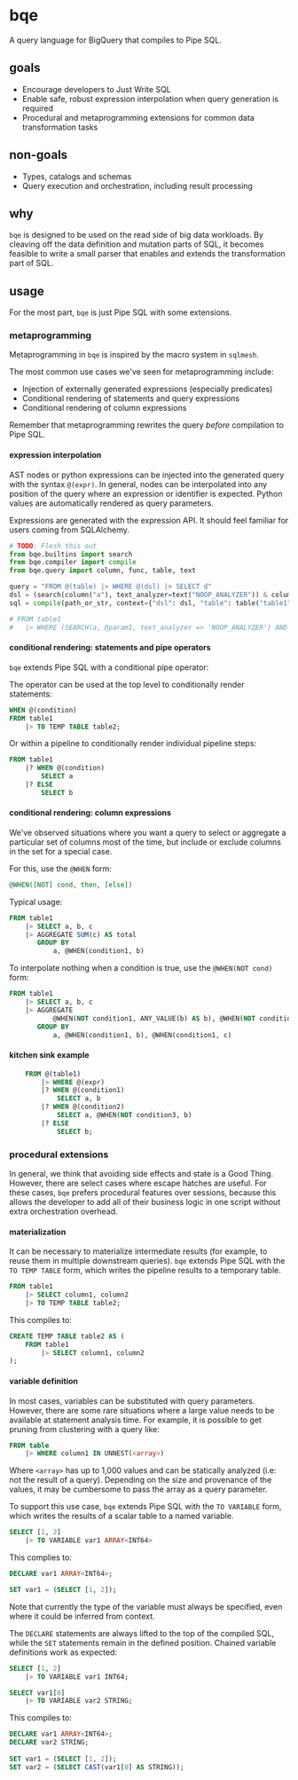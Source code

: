 # bqe

A query language for BigQuery that compiles to Pipe SQL.

## goals

- Encourage developers to Just Write SQL
- Enable safe, robust expression interpolation when query generation is required
- Procedural and metaprogramming extensions for common data transformation tasks

## non-goals

- Types, catalogs and schemas
- Query execution and orchestration, including result processing

## why

`bqe` is designed to be used on the read side of big data workloads. By cleaving off the data definition and mutation parts of SQL, it becomes feasible to write a small parser that enables and extends the transformation part of SQL. 

## usage

For the most part, `bqe` is just Pipe SQL with some extensions.

### metaprogramming

Metaprogramming in `bqe` is inspired by the macro system in `sqlmesh`.

The most common use cases we've seen for metaprogramming include:

- Injection of externally generated expressions (especially predicates)
- Conditional rendering of statements and query expressions
- Conditional rendering of column expressions

Remember that metaprogramming rewrites the query _before_ compilation to Pipe SQL.

#### expression interpolation

AST nodes or python expressions can be injected into the generated query with the syntax `@(expr)`. In general, nodes can be interpolated into any position of the query where an expression or identifier is expected. Python values are automatically rendered as query parameters.

Expressions are generated with the expression API. It should feel familiar for users coming from SQLAlchemy.

```python
# TODO: Flesh this out
from bqe.builtins import search
from bqe.compiler import compile
from bqe.query import column, func, table, text

query = "FROM @(table) |> WHERE @(dsl) |> SELECT d"
dsl = (search(column("a"), text_analyzer=text("NOOP_ANALYZER")) & column("b") != 2) | column("c").is(None)
sql = compile(path_or_str, context={"dsl": dsl, "table": table("table1")}, options={"paramstyle": "bigquery"})

# FROM table1
#   |> WHERE (SEARCH(a, @param1, text_analyzer => 'NOOP_ANALYZER') AND b != @param2) OR c IS NULL
```

#### conditional rendering: statements and pipe operators

`bqe` extends Pipe SQL with a conditional pipe operator:

The operator can be used at the top level to conditionally render statements:

```sql
WHEN @(condition)
FROM table1
    |> TO TEMP TABLE table2;
```

Or within a pipeline to conditionally render individual pipeline steps:

```sql
FROM table1
    |? WHEN @(condition)
        SELECT a
    |? ELSE
        SELECT b
```

#### conditional rendering: column expressions

We've observed situations where you want a query to select or aggregate a particular set of columns most of the time, but include or exclude columns in the set for a special case.

For this, use the `@WHEN` form:

```sql
@WHEN([NOT] cond, then, [else])
```

Typical usage:

```sql
FROM table1
    |> SELECT a, b, c
    |> AGGREGATE SUM(c) AS total
       GROUP BY
           a, @WHEN(condition1, b)
```

To interpolate nothing when a condition is true, use the `@WHEN(NOT cond)` form:

```sql
FROM table1
    |> SELECT a, b, c
    |> AGGREGATE
           @WHEN(NOT condition1, ANY_VALUE(b) AS b), @WHEN(NOT condition1, ANY_VALUE(c) AS c)
       GROUP BY
           a, @WHEN(condition1, b), @WHEN(condition1, c)
```

#### kitchen sink example

```sql
    FROM @(table1)
        |> WHERE @(expr)
        |? WHEN @(condition1)
            SELECT a, b
        |? WHEN @(condition2)
            SELECT a, @WHEN(NOT condition3, b)
        |? ELSE
            SELECT b;
```

### procedural extensions

In general, we think that avoiding side effects and state is a Good Thing. However, there are select cases where escape hatches are useful. For these cases, `bqe` prefers procedural features over sessions, because this allows the developer to add all of their business logic in one script without extra orchestration overhead.

#### materialization

It can be necessary to materialize intermediate results (for example, to reuse them in multiple downstream queries). `bqe` extends Pipe SQL with the `TO TEMP TABLE` form, which writes the pipeline results to a temporary table.

```sql
FROM table1
    |> SELECT column1, column2
    |> TO TEMP TABLE table2;
```

This compiles to:

```sql
CREATE TEMP TABLE table2 AS (
    FROM table1
        |> SELECT column1, column2
);
```

#### variable definition

In most cases, variables can be substituted with query parameters. However, there are some rare situations where a large value needs to be available at statement analysis time. For example, it is possible to get pruning from clustering with a query like:

```sql
FROM table
    |> WHERE column1 IN UNNEST(<array>)
```

Where `<array>` has up to 1,000 values and can be statically analyzed (i.e: not the result of a query). Depending on the size and provenance of the values, it may be cumbersome to pass the array as a query parameter.

To support this use case, `bqe` extends Pipe SQL with the `TO VARIABLE` form, which writes the results of a scalar table to a named variable.

```sql
SELECT [1, 2]
    |> TO VARIABLE var1 ARRAY<INT64>
```

This complies to:

```sql
DECLARE var1 ARRAY<INT64>;

SET var1 = (SELECT [1, 2]);
```

Note that currently the type of the variable must always be specified, even where it could be inferred from context.

The `DECLARE` statements are always lifted to the top of the compiled SQL, while the `SET` statements remain in the defined position. Chained variable definitions work as expected:

```sql
SELECT [1, 2]
    |> TO VARIABLE var1 INT64;

SELECT var1[0]
    |> TO VARIABLE var2 STRING;
```

This compiles to:

```sql
DECLARE var1 ARRAY<INT64>;
DECLARE var2 STRING;
        
SET var1 = (SELECT [1, 2]);
SET var2 = (SELECT CAST(var1[0] AS STRING));
```